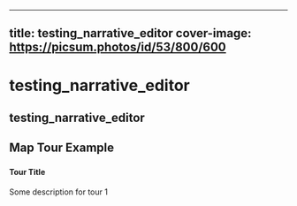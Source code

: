 
---
title: testing_narrative_editor
cover-image: https://picsum.photos/id/53/800/600
---

# testing_narrative_editor <!--{ as="video" mode="hero" src="https://dlmultimedia.esa.int/download/public/videos/2023/06/010/2306_010_AR_EN.mp4" }-->

## testing_narrative_editor


## Map Tour Example <!--{ as="eox-map" mode="tour" }-->

### <!--{ layers='[{"type":"Tile","properties":{"id":"osm"},"source":{"type":"OSM"}}]' center=[18,46] zoom="5" animationOptions="{duration:500}" }-->
#### Tour Title
Some description for tour 1
